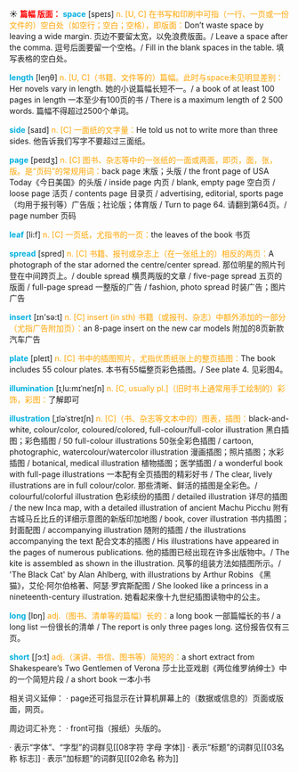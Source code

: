 ☀ <font color="red">**篇幅 版面：**</font>
<font color="sky blue">**space**</font> [speɪs] 
<font color="orange">n. [U, C] 在书写和印刷中可指（一行、一页或一份文件的）空白处（如空行；空白；空格），即版面：</font>Don’t waste space by leaving a wide margin. 页边不要留太宽，以免浪费版面。/ Leave a space after the comma. 逗号后面要留一个空格。/ Fill in the blank spaces in the table. 填写表格的空白处。

<font color="sky blue">**length**</font> [leŋθ] 
<font color="orange">n. [U, C]（书籍、文件等的）篇幅。此时与space未见明显差别：</font>Her novels vary in length. 她的小说篇幅长短不一。/ a book of at least 100 pages in length 一本至少有100页的书 / There is a maximum length of 2 500 words. 篇幅不得超过2500个单词。

<font color="sky blue">**side**</font> [saɪd] 
<font color="orange">n. [C] 一面纸的文字量：</font>He told us not to write more than three sides. 他告诉我们写字不要超过三面纸。

<font color="sky blue">**page**</font> [peɪdӡ] 
<font color="orange">n. [C] 图书、杂志等中的一张纸的一面或两面，即页，面，张，版。是“页码”的常规用词：</font>back page 末版；头版 / the front page of USA Today《今日美国》的头版 / inside page 内页 / blank, empty page 空白页 / loose page 活页 / contents page 目录页 / advertising, editorial, sports page（均用于报刊等）广告版；社论版；体育版 / Turn to page 64. 请翻到第64页。/ page number 页码

<font color="sky blue">**leaf**</font> [li:f] 
<font color="orange">n. [C] 一页纸，尤指书的一页：</font>the leaves of the book 书页

<font color="sky blue">**spread**</font> [spred] 
<font color="orange">n. [C] 书籍、报刊或杂志上（在一张纸上的）相反的两页：</font>A photograph of the star adorned the centre/center spread. 那位明星的照片刊登在中间跨页上。/ double spread 横贯两版的文章 / five-page spread 五页的版面 / full-page spread 一整版的广告 / fashion, photo spread 时装广告；图片广告

<font color="sky blue">**insert**</font> [ɪn'sə:t] 
<font color="orange">n. [C] insert (in sth) 书籍（或报刊、杂志）中额外添加的一部分（尤指广告附加页）：</font>an 8-page insert on the new car models 附加的8页新款汽车广告

<font color="sky blue">**plate**</font> [pleɪt] 
<font color="orange">n. [C] 书中的插图照片，尤指优质纸张上的整页插图：</font>The book includes 55 colour plates. 本书有55幅整页彩色插图。/ See plate 4. 见彩图4。
          
<font color="sky blue">**illumination**</font> [ɪˌlu:mɪˈneɪʃn]
<font color="orange">n. [C, usually pl.]（旧时书上通常用手工绘制的）彩饰，彩图：</font>了解即可
           
<font color="sky blue">**illustration**</font> [ˌɪləˈstreɪʃn]
<font color="orange">n. [C]（书、杂志等文本中的）图表，插图：</font>black-and-white, colour/color, coloured/colored, full-colour/full-color illustration 黑白插图；彩色插图 / 50 full-colour illustrations 50张全彩色插图 / cartoon, photographic, watercolour/watercolor illustration 漫画插图；照片插图；水彩插图 / botanical, medical illustration 植物插图；医学插图 / a wonderful book with full-page illustrations 一本配有全页插图的精彩好书 / The clear, lively illustrations are in full colour/color. 那些清晰、鲜活的插图是全彩色。/ colourful/colorful illustration 色彩续纷的插图 / detailed illustration 详尽的插图 / the new Inca map, with a detailed illustration of ancient Machu Picchu 附有古城马丘比丘的详细示意图的新版印加地图 / book, cover illustration 书内插图；封面配图 / accompanying illustration 随附的插图 / the illustrations accompanying the text 配合文本的插图 / His illustrations have appeared in the pages of numerous publications. 他的插图已经出现在许多出版物中。/ The kite is assembled as shown in the illustration. 风筝的组装方法如插图所示。/ 'The Black Cat' by Alan Ahlberg, with illustrations by Arthur Robins 《黑猫》，艾伦·阿尔伯格著、阿瑟·罗宾斯配图 / She looked like a princess in a nineteenth-century illustration. 她看起来像十九世纪插图读物中的公主。

<font color="sky blue">**long**</font> [lɒŋ] 
<font color="orange">adj.（图书、清单等的篇幅）长的：</font>a long book 一部篇幅长的书 / a long list 一份很长的清单 / The report is only three pages long. 这份报告仅有三页。

<font color="sky blue">**short**</font> [ʃɔ:t] 
<font color="orange">adj.（演讲、书信、图书等）简短的：</font>a short extract from Shakespeare’s Two Gentlemen of Verona 莎士比亚戏剧《两位维罗纳绅士》中的一个简短片段 / a short book 一本小书

相关词义延伸：
· page还可指显示在计算机屏幕上的（数据或信息的）页面或版面，网页。

周边词汇补充：
· front可指（报纸）头版的。

· 表示“字体”、“字型”的词群见[[08字符 字母 字体]]
· 表示“标题”的词群见[[03名称 标志]]
· 表示“加标题”的词群见[[02命名 称为]]
